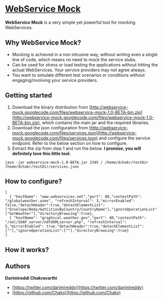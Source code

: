 # [WebService Mock](https://github.com/Chaks/webservice-mock)
**WebService Mock** is a very simple yet powerful tool for mocking WebServices.

## Why WebService Mock?

* Mocking is achieved in a non intrusive way, without writing even a single line of code, which means no need to mock the service stubs.
* Can be used for stress or load testing the applications without hitting the actual WebServices. Your service providers may not agree always.
* You want to simulate different test scenarios or conditions without engaging/involving your service providers.

## Getting started

1. Download the binary distribution from [http://webservice-mock.googlecode.com/files/webservice-mock-1.0-BETA-bin.zip](http://webservice-mock.googlecode.com/files/webservice-mock-1.0-BETA-bin.zip), which contains the main jar and the required libraries.
2. Download the json configuration from [http://webservice-mock.googlecode.com/files/services.json](http://webservice-mock.googlecode.com/files/services.json) and configure the service endpoint. Refer to the below section on how to configure.
3. Extract the zip from step 1 and run the below. **I promise, you will definitely love this little tool.**
```
java -jar webservice-mock-1.0-BETA.jar 2345 / /home/dchakr/testDir /home/dchakr/testDir/services.json
```

## How to configure?

```
[
  { "hostName": "www.webservicex.net","port": 80,"contextPath": "/globalweather.asmx", "refreshInterval": 3,"mirrorEnabled": 		false,"detachHeader":true,"detachElementList":["Envelope/Body/GetCitiesByCountry/CountryName"],"ignoreOperationList":["GetWeather"],"directoryBrowsing":true},
  { "hostName": "graphical.weather.gov","port": 80,"contextPath": "/xml/SOAP_server/ndfdXMLserver.php", "refreshInterval": 5,"mirrorEnabled": true,"detachHeader":true,"detachElementList":[""],"ignoreOperationList":[""],"directoryBrowsing":true}
]
```

## How it works?

## Authors

**Darimireddi Chakravarthi**

+ [https://twitter.com/darimireddy](https://twitter.com/darimireddy)
+ [https://github.com/Chaks](https://github.com/Chaks)
